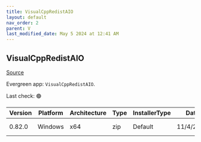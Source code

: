 ```yaml
---
title: VisualCppRedistAIO
layout: default
nav_order: 2
parent: V
last_modified_date: May 5 2024 at 12:41 AM
---
```


## VisualCppRedistAIO

[Source](https://github.com/abbodi1406/vcredist)

Evergreen app: `VisualCppRedistAIO`. 

Last check: 🟢

| Version | Platform | Architecture | Type | InstallerType | Date      | Size     | URI                                                                                                                                                                                                        |
| ------- | -------- | ------------ | ---- | ------------- | --------- | -------- | ---------------------------------------------------------------------------------------------------------------------------------------------------------------------------------------------------------- |
| 0.82.0  | Windows  | x64          | zip  | Default       | 11/4/2024 | 28923418 | [https://github.com/abbodi1406/vcredist/releases/download/v0.82.0/VisualCppRedist_AIO_x86_x64_82.zip](https://github.com/abbodi1406/vcredist/releases/download/v0.82.0/VisualCppRedist_AIO_x86_x64_82.zip) |
